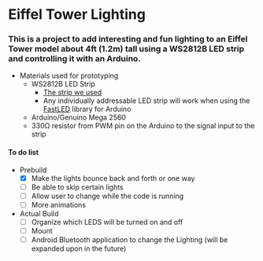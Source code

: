 # Eiffel Tower Lighting
### This is a project to add interesting and fun lighting to an Eiffel Tower model about 4ft (1.2m) tall using a WS2812B LED strip and controlling it with an Arduino.

- Materials used for prototyping
  - WS2812B LED Strip
    - [The strip we used](https://www.amazon.com/ALITOVE-Individually-Addressable-Flexible-Waterproof/dp/B00VQ0D2TY/ref=sr_1_2_sspa?ie=UTF8&qid=1545852250&sr=8-2-spons&keywords=WS2812B%2Bwaterproof&refinements=p_89%3AALITOVE&th=1)
    - Any individually addressable LED strip will work when using the [FastLED](https://github.com/FastLED/FastLED/blob/master/FastLED.h) library for Arduino
  - Arduino/Genuino Mega 2560
  - 330Ω resistor from PWM pin on the Arduino to the signal input to the strip

#### To do list
  - Prebuild
    - [x] Make the lights bounce back and forth or one way
    - [ ] Be able to skip certain lights
    - [ ] Allow user to change while the code is running
    - [ ] More animations
  - Actual Build
    - [ ] Organize which LEDS will be turned on and off
    - [ ] Mount
    - [ ] Android Bluetooth application to change the Lighting (will be expanded upon in the future)
